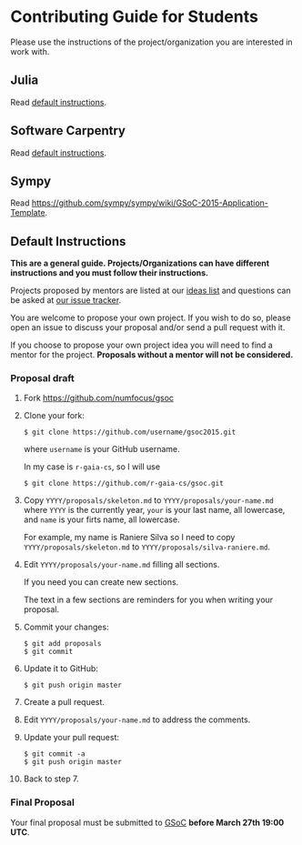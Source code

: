 # Contributing Guide for Students

Please use the instructions of the project/organization
you are interested in work with.

## Julia

Read [default instructions](#default-instructions).

## Software Carpentry

Read [default instructions](#default-instructions).

## Sympy

Read https://github.com/sympy/sympy/wiki/GSoC-2015-Application-Template.

## Default Instructions

**This are a general guide.
Projects/Organizations can have different instructions
and you must follow their instructions.**

Projects proposed by mentors are listed at our [ideas list][IL] and
questions can be asked at [our issue tracker][issues].

You are welcome to propose your own project. If you wish to do so, please
open an issue to discuss your proposal and/or send a pull request with it.

If you choose to propose your own project idea you will need to find
a mentor for the project. **Proposals without a mentor will not be
considered.**

### Proposal draft

1.  Fork https://github.com/numfocus/gsoc

2.  Clone your fork:

    ~~~
    $ git clone https://github.com/username/gsoc2015.git
    ~~~

    where `username` is your GitHub username.

    In my case is `r-gaia-cs`, so I will use

    ~~~
    $ git clone https://github.com/r-gaia-cs/gsoc.git
    ~~~

2.  Copy `YYYY/proposals/skeleton.md` to `YYYY/proposals/your-name.md`
    where `YYYY` is the currently year, `your` is your last name, all lowercase,
    and `name` is your firts name, all lowercase.

    For example, my name is Raniere Silva so I need to
    copy `YYYY/proposals/skeleton.md` to `YYYY/proposals/silva-raniere.md`.

3.  Edit `YYYY/proposals/your-name.md` filling all sections.

    If you need you can create new sections.

    The text in a few sections are reminders for you
    when writing your proposal.

4.  Commit your changes:

    ~~~
    $ git add proposals
    $ git commit
    ~~~

5.  Update it to GitHub:

    ~~~
    $ git push origin master
    ~~~

6.  Create a pull request.

7.  Edit `YYYY/proposals/your-name.md` to address the comments.

8.  Update your pull request:

    ~~~
    $ git commit -a
    $ git push origin master
    ~~~

9.  Back to step 7.

### Final Proposal

Your final proposal must be submitted to [GSoC][]
**before March 27th 19:00 UTC**.

[IL]: 2015/ideas-list.md
[issues]: https://github.com/numfocus/gsoc/issues
[GSoC]: https://www.google-melange.com/gsoc/homepage/google/gsoc2015
